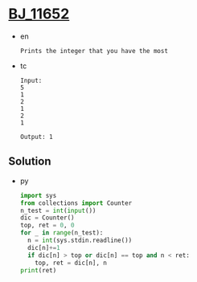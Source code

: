 # [BJ_11652](https://acmicpc.net/problem/11652)

* en

  ```en
  Prints the integer that you have the most
  ```

* tc

  ```tc
  Input:
  5
  1
  2
  1
  2
  1

  Output: 1
  ```

## Solution

* py

  ```py
  import sys
  from collections import Counter
  n_test = int(input())
  dic = Counter()
  top, ret = 0, 0
  for _ in range(n_test):
    n = int(sys.stdin.readline())
    dic[n]+=1
    if dic[n] > top or dic[n] == top and n < ret:
      top, ret = dic[n], n
  print(ret)
  ```

